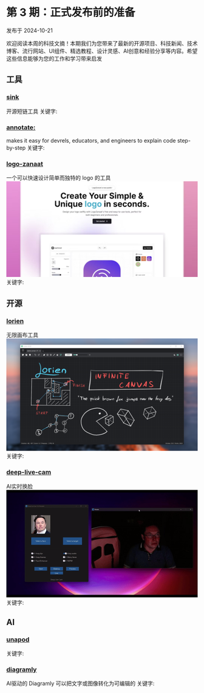 # 第 3 期：正式发布前的准备
发布于 2024-10-21

欢迎阅读本周的科技文摘！本期我们为您带来了最新的开源项目、科技新闻、技术博客、流行网站、UI组件、精选教程、设计灵感、AI创意和经验分享等内容。希望这些信息能够为您的工作和学习带来启发

## 工具
### [sink](https://sink.cool)
开源短链工具
关键字: 

### [annotate:](https://annotate.dev/)
makes it easy for devrels, educators, and engineers to explain code step-by-step
关键字: 

### [logo-zanaat](https://www.logozanaat.app/)
一个可以快速设计简单而独特的 logo 的工具
![Image](../assets/images/66e3167f-e981-45ce-8e1e-f128cebe8a6b.png)
关键字: 

## 开源
### [lorien](https://github.com/mbrlabs/Lorien)
 无限画布工具
![Image](../assets/images/5087b3e3-b209-4b03-a389-c3251fc3592a.png)
关键字: 

### [deep-live-cam](https://github.com/hacksider/Deep-Live-Cam)
AI实时换脸
![Image](../assets/images/2150b62d-c43a-411d-a66d-a847e3384167.png)
关键字: 

## AI
### [unapod](https://unapod.com/)
关键字: 

### [diagramly](https://diagramly.ai/)
AI驱动的 Diagramly 可以把文字或图像转化为可编辑的
关键字: 

